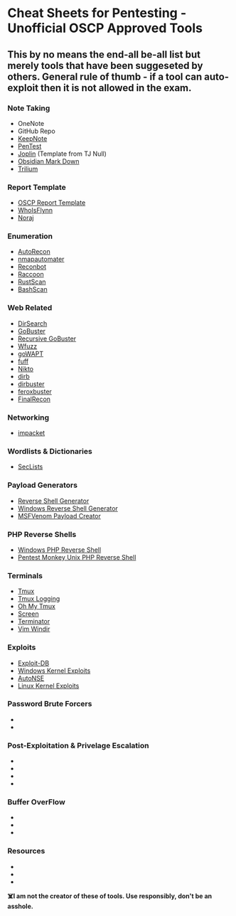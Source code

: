 # Cheat Sheets for Pentesting - Unofficial OSCP Approved Tools

## This by no means the end-all be-all list but merely tools that have been suggeseted by others. General rule of thumb - if a tool can auto-exploit then it is not allowed in the exam.

### Note Taking
- OneNote
- GitHub Repo
- [KeepNote](http://keepnote.org/)
- [PenTest](http://pentest.ws/)
- [Joplin](https://github.com/tjnull/TJ-JPT) (Template from TJ Null)
- [Obsidian Mark Down](https://obsidian.md/)
- [Trilium](https://github.com/zadam/trilium)

### Report Template
- [OSCP Report Template]()
- [WhoIsFlynn](https://github.com/whosiflynn/OSCP-Exam-Report-Template)
- [Noraj](https://github.com/noraj/OSCP-Exam-Report-Template-Markdown)

### Enumeration
- [AutoRecon](https://github.com/Tib3rius/AutoRecon)
- [nmapautomater](https://github.com/21y4d/nmapAutomator)
- [Reconbot](https://github.com/Apathly/Reconbot)
- [Raccoon](https://github.com/evyatarmeged/Raccoon)
- [RustScan](https://github.com/RustScan/RustScan)
- [BashScan](https://github.com/astryzia/BashScan)

### Web Related
- [DirSearch](https://github.com/maurosoria/dirsearch)
- [GoBuster](https://github.com/OJ/gobuster)
- [Recursive GoBuster](https://github.com/epi052/recursive-gobuster)
- [Wfuzz](https://github.com/xmendez/wfuzz)
- [goWAPT](https://github.com/dzonerzy/goWAPT)
- [fuff](https://github.com/ffuf/ffuf)
- [Nikto](https://github.com/sullo/nikto)
- [dirb](https://tools.kali.org/web-applications/dirb)
- [dirbuster](https://tools.kali.org/web-applications/dirbuster)
- [feroxbuster](https://github.com/epi052/feroxbuster)
- [FinalRecon](https://github.com/thewhiteh4t/FinalRecon)

###  Networking
- [impacket](https://github.com/SecureAuthCorp/impacket)

### Wordlists & Dictionaries
- [SecLists](https://github.com/danielmiessler/SecLists)

### Payload Generators
- [Reverse Shell Generator](https://github.com/cwinfosec/revshellgen)
- [Windows Reverse Shell Generator](https://github.com/thosearetheguise/rev)
- [MSFVenom Payload Creator](https://github.com/g0tmi1k/msfpc)

### PHP Reverse Shells
- [Windows PHP Reverse Shell](https://github.com/Dhayalanb/windows-php-reverse-shell)
- [Pentest Monkey Unix PHP Reverse Shell](http://pentestmonkey.net/tools/web-shells/php-reverse-shell)

### Terminals
- [Tmux](https://tmuxcheatsheet.com/)
- [Tmux Logging](https://github.com/tmux-plugins/tmux-logging)
- [Oh My Tmux](https://github.com/devzspy/.tmux)
- [Screen](https://gist.github.com/jctosta/af918e1618682638aa82)
- [Terminator](http://www.linuxandubuntu.com/home/terminator-a-linux-terminal-emulator-with-multiple-terminals-in-one-window)
- [Vim Windir](https://github.com/jtpereyda/vim-windir)

### Exploits
- [Exploit-DB](https://www.exploit-db.com/)
- [Windows Kernel Exploits](https://github.com/SecWiki/windows-kernel-exploits)
- [AutoNSE](https://github.com/m4ll0k/AutoNSE)
- [Linux Kernel Exploits](https://github.com/lucyoa/kernel-exploits)

### Password Brute Forcers
- 
-

### Post-Exploitation & Privelage Escalation
-
-
-
-

### Buffer OverFlow
-
-
-

### Resources
-
-
-




**:skull_and_crossbones:I am not the creator of these of tools. Use responsibly, don't be an asshole.**
